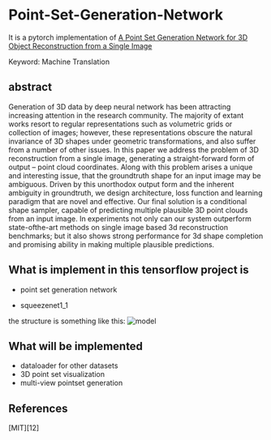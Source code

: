 # Point-Set-Generation-Network

It is a pytorch implementation of [A Point Set Generation Network for 3D Object Reconstruction from a Single Image ][1]

Keyword: Machine Translation

## abstract 
Generation of 3D data by deep neural network has been attracting increasing attention in the research community. The majority of extant works resort to regular
representations such as volumetric grids or collection of images; however, these representations obscure the natural invariance of 3D shapes under geometric transformations, and also suffer from a number of other issues. In this paper we address the problem of 3D reconstruction from a single image, generating a straight-forward form of output – point cloud coordinates. Along with this problem arises a unique and interesting issue, that the groundtruth shape for an input image may be ambiguous. Driven by this unorthodox output form and the inherent ambiguity in groundtruth, we design architecture, loss function and learning paradigm that are novel and effective. Our final solution is a conditional shape sampler, capable of predicting multiple plausible 3D point clouds from an input image. In experiments not only can our system outperform state-ofthe-art methods on single image based 3d reconstruction benchmarks; but it also shows strong performance for 3d shape completion and promising ability in making multiple plausible predictions.

## What is implement in this tensorflow project is

- point set generation network

- squeezenet1_1


the structure is something like this:
![model](https://user-images.githubusercontent.com/10870023/31383934-ba9a5a70-ad71-11e7-8826-018c3d6a5216.png)


## What will be implemented

- dataloader for other datasets
- 3D point set visualization
- multi-view pointset generation

## References
[MIT][12]

[1]: http://ai.stanford.edu/~haosu/papers/SI2PC_arxiv_submit.pdf




